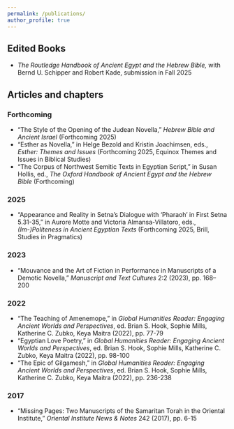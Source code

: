 ```yaml
---
permalink: /publications/
author_profile: true
---
```


## Edited Books

* *The Routledge Handbook of Ancient Egypt and the Hebrew Bible,* with Bernd U. Schipper and Robert Kade, submission in Fall 2025

## Articles and chapters

### Forthcoming

* “The Style of the Opening of the Judean Novella,” *Hebrew Bible and Ancient Israel* (Forthcoming 2025)
* “Esther as Novella,” in Helge Bezold and Kristin Joachimsen, eds., *Esther: Themes and Issues* (Forthcoming 2025, Equinox Themes and Issues in Biblical Studies)
* “The Corpus of Northwest Semitic Texts in Egyptian Script,” in Susan Hollis, ed., *The Oxford Handbook of Ancient Egypt and the Hebrew Bible* (Forthcoming)

### 2025

* “Appearance and Reality in Setna’s Dialogue with ‘Pharaoh’ in First Setna 5.31-35,” in Aurore Motte and Victoria Almansa-Villatoro, eds., *(Im-)Politeness in Ancient Egyptian Texts* (Forthcoming 2025, Brill, Studies in Pragmatics)

### 2023

* “Mouvance and the Art of Fiction in Performance in Manuscripts of a Demotic Novella,” *Manuscript and Text Cultures* 2:2 (2023), pp. 168–200

### 2022

*	“The Teaching of Amenemope,” in *Global Humanities Reader: Engaging Ancient Worlds and Perspectives*, ed. Brian S. Hook, Sophie Mills, Katherine C. Zubko, Keya Maitra (2022), pp. 77-79
* “Egyptian Love Poetry,” in *Global Humanities Reader: Engaging Ancient Worlds and Perspectives*, ed. Brian S. Hook, Sophie Mills, Katherine C. Zubko, Keya Maitra (2022), pp. 98-100
* “The Epic of Gilgamesh,” in *Global Humanities Reader: Engaging Ancient Worlds and Perspectives*, ed. Brian S. Hook, Sophie Mills, Katherine C. Zubko, Keya Maitra (2022), pp. 236-238

### 2017

*	“Missing Pages: Two Manuscripts of the Samaritan Torah in the Oriental Institute,” *Oriental Institute News & Notes* 242 (2017), pp. 6-15

